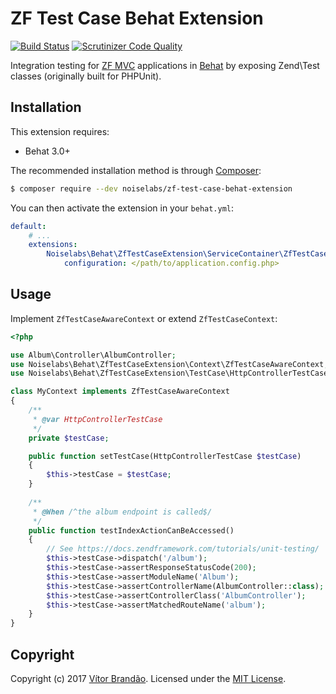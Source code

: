 # ZF Test Case Behat Extension

[![Build Status](https://travis-ci.org/noiselabs/zf-test-case-behat-extension.svg)](https://travis-ci.org/noiselabs/zf-test-case-behat-extension)
[![Scrutinizer Code Quality](https://scrutinizer-ci.com/g/noiselabs/zf-test-case-behat-extension/badges/quality-score.png?b=master)](https://scrutinizer-ci.com/g/noiselabs/zf-test-case-behat-extension/?branch=master)

Integration testing for [ZF MVC](https://framework.zend.com/) applications in [Behat](http://behat.org/en/latest/) by exposing Zend\Test classes (originally built for PHPUnit).

Installation
------------

This extension requires:

* Behat 3.0+

The recommended installation method is through [Composer](http://getcomposer.org):

```bash
$ composer require --dev noiselabs/zf-test-case-behat-extension
```

You can then activate the extension in your ``behat.yml``:

```yaml
default:
    # ...
    extensions:
        Noiselabs\Behat\ZfTestCaseExtension\ServiceContainer\ZfTestCaseExtension:
            configuration: </path/to/application.config.php>
```

## Usage

Implement `ZfTestCaseAwareContext` or extend `ZfTestCaseContext`:

```php
<?php

use Album\Controller\AlbumController;
use Noiselabs\Behat\ZfTestCaseExtension\Context\ZfTestCaseAwareContext;
use Noiselabs\Behat\ZfTestCaseExtension\TestCase\HttpControllerTestCase;

class MyContext implements ZfTestCaseAwareContext
{
    /**
     * @var HttpControllerTestCase
     */
    private $testCase;

    public function setTestCase(HttpControllerTestCase $testCase)
    {
        $this->testCase = $testCase;
    }
    
    /**
     * @When /^the album endpoint is called$/
     */
    public function testIndexActionCanBeAccessed()
    {
        // See https://docs.zendframework.com/tutorials/unit-testing/
        $this->testCase->dispatch('/album');
        $this->testCase->assertResponseStatusCode(200);
        $this->testCase->assertModuleName('Album');
        $this->testCase->assertControllerName(AlbumController::class);
        $this->testCase->assertControllerClass('AlbumController');
        $this->testCase->assertMatchedRouteName('album');
    }
}

```

## Copyright
   
Copyright (c) 2017 [Vítor Brandão](https://noiselabs.io). Licensed under the [MIT License](LICENSE).
